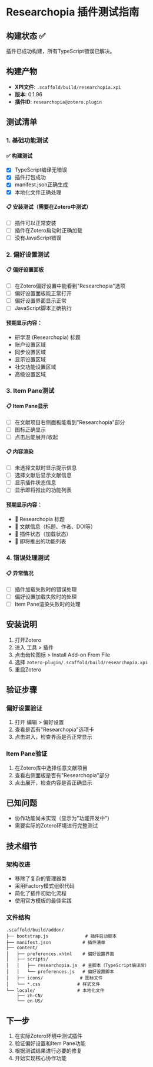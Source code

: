 # Researchopia 插件测试指南

## 构建状态 ✅

插件已成功构建，所有TypeScript错误已解决。

## 构建产物

- **XPI文件**: `.scaffold/build/researchopia.xpi`
- **版本**: 0.1.96
- **插件ID**: `researchopia@zotero.plugin`

## 测试清单

### 1. 基础功能测试

#### ✅ 构建测试
- [x] TypeScript编译无错误
- [x] 插件打包成功
- [x] manifest.json正确生成
- [x] 本地化文件正确处理

#### 📋 安装测试（需要在Zotero中测试）
- [ ] 插件可以正常安装
- [ ] 插件在Zotero启动时正确加载
- [ ] 没有JavaScript错误

### 2. 偏好设置测试

#### 📋 偏好设置面板
- [ ] 在Zotero偏好设置中能看到"Researchopia"选项
- [ ] 偏好设置面板能正常打开
- [ ] 偏好设置界面显示正常
- [ ] JavaScript脚本正确执行

#### 预期显示内容：
- 研学港 (Researchopia) 标题
- 账户设置区域
- 同步设置区域
- 显示设置区域
- 社交功能设置区域
- 高级设置区域

### 3. Item Pane测试

#### 📋 Item Pane显示
- [ ] 在文献项目右侧面板能看到"Researchopia"部分
- [ ] 图标正确显示
- [ ] 点击后能展开/收起

#### 📋 内容渲染
- [ ] 未选择文献时显示提示信息
- [ ] 选择文献后显示文献信息
- [ ] 显示插件状态信息
- [ ] 显示即将推出的功能列表

#### 预期显示内容：
- 📝 Researchopia 标题
- 📄 文献信息（标题、作者、DOI等）
- 🔄 插件状态（加载状态）
- 🚧 即将推出的功能列表

### 4. 错误处理测试

#### 📋 异常情况
- [ ] 插件加载失败时的错误处理
- [ ] 偏好设置加载失败时的处理
- [ ] Item Pane渲染失败时的处理

## 安装说明

1. 打开Zotero
2. 进入 工具 > 插件
3. 点击齿轮图标 > Install Add-on From File
4. 选择 `zotero-plugin/.scaffold/build/researchopia.xpi`
5. 重启Zotero

## 验证步骤

### 偏好设置验证
1. 打开 编辑 > 偏好设置
2. 查看是否有"Researchopia"选项卡
3. 点击进入，检查界面是否正常显示

### Item Pane验证
1. 在Zotero库中选择任意文献项目
2. 查看右侧面板是否有"Researchopia"部分
3. 点击展开，检查内容是否正确显示

## 已知问题

- 协作功能尚未实现（显示为"功能开发中"）
- 需要实际的Zotero环境进行完整测试

## 技术细节

### 架构改进
- 移除了复杂的管理器类
- 采用Factory模式组织代码
- 简化了插件初始化流程
- 使用官方模板的最佳实践

### 文件结构
```
.scaffold/build/addon/
├── bootstrap.js              # 插件启动脚本
├── manifest.json            # 插件清单
├── content/
│   ├── preferences.xhtml    # 偏好设置界面
│   ├── scripts/
│   │   ├── researchopia.js  # 主脚本（TypeScript编译后）
│   │   └── preferences.js   # 偏好设置脚本
│   ├── icons/              # 图标文件
│   └── *.css              # 样式文件
└── locale/                # 本地化文件
    ├── zh-CN/
    └── en-US/
```

## 下一步

1. 在实际Zotero环境中测试插件
2. 验证偏好设置和Item Pane功能
3. 根据测试结果进行必要的修复
4. 开始实现核心协作功能
